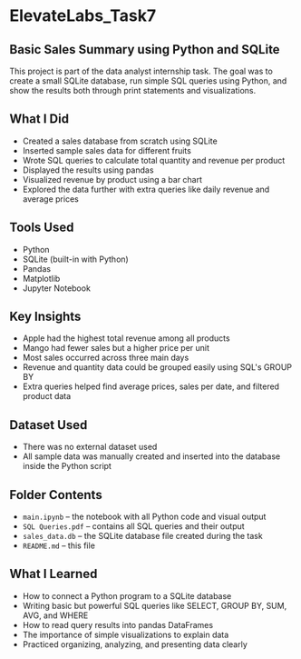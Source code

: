 # ElevateLabs_Task7

## Basic Sales Summary using Python and SQLite

This project is part of the data analyst internship task. The goal was to create a small SQLite database, run simple SQL queries using Python, and show the results both through print statements and visualizations.

## What I Did

- Created a sales database from scratch using SQLite
- Inserted sample sales data for different fruits
- Wrote SQL queries to calculate total quantity and revenue per product
- Displayed the results using pandas
- Visualized revenue by product using a bar chart
- Explored the data further with extra queries like daily revenue and average prices

## Tools Used

- Python  
 - SQLite (built-in with Python)  
 - Pandas  
 - Matplotlib  
- Jupyter Notebook

## Key Insights

- Apple had the highest total revenue among all products
- Mango had fewer sales but a higher price per unit
- Most sales occurred across three main days
- Revenue and quantity data could be grouped easily using SQL's GROUP BY
- Extra queries helped find average prices, sales per date, and filtered product data

## Dataset Used

- There was no external dataset used
- All sample data was manually created and inserted into the database inside the Python script

## Folder Contents

- `main.ipynb` – the notebook with all Python code and visual output
- `SQL Queries.pdf` – contains all SQL queries and their output
- `sales_data.db` – the SQLite database file created during the task
- `README.md` – this file

## What I Learned

- How to connect a Python program to a SQLite database
- Writing basic but powerful SQL queries like SELECT, GROUP BY, SUM, AVG, and WHERE
- How to read query results into pandas DataFrames
- The importance of simple visualizations to explain data
- Practiced organizing, analyzing, and presenting data clearly
